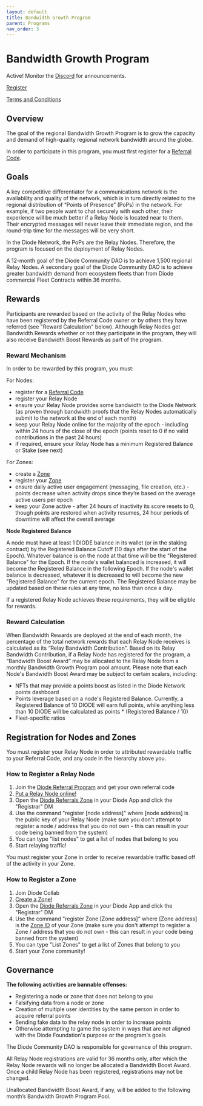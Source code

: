 ```yaml
---
layout: default
title: Bandwidth Growth Program
parent: Programs
nav_order: 3
---
```


# Bandwidth Growth Program

Active!  Monitor the [Discord](https://discord.gg/qdGCAKJdHs) for announcements.

[Register](#registration)

[Terms and Conditions](/docs/programs/terms.html)

## Overview

The goal of the regional Bandwidth Growth Program is to grow the capacity and demand of high-quality regional network bandwidth around the globe.

In order to participate in this program, you must first register for a [Referral Code](/docs/programs/ambassador_registration_program.html).

## Goals

A key competitive differentiator for a communications network is the availability and quality of the network, which is in turn directly related to the regional distribution of “Points of Presence” (PoPs) in the network. For example, if two people want to chat securely with each other, their experience will be much better if a Relay Node is located near to them.  Their encrypted messages will never leave their immediate region, and the round-trip time for the messages will be very short.

In the Diode Network, the PoPs are the Relay Nodes. Therefore, the program is focused on the deployment of Relay Nodes.

A 12-month goal of the Diode Community DAO is to achieve 1,500 regional Relay Nodes. A secondary goal of the Diode Community DAO is to achieve greater bandwidth demand from ecosystem fleets than from Diode commercial Fleet Contracts within 36 months.

## Rewards

Participants are rewarded based on the activity of the Relay Nodes who have been registered by the Referral Code owner or by others they have referred (see "Reward Calculation" below). Although Relay Nodes get Bandwidth Rewards whether or not they participate in the program, they will also receive Bandwidth Boost Rewards as part of the program.

### Reward Mechanism

In order to be rewarded by this program, you must:

For Nodes: 

- register for a [Referral Code](/docs/programs/ambassador_registration_program.html)
- register your Relay Node
- ensure your Relay Node provides some bandwidth to the Diode Network (as proven through bandwidth proofs that the Relay Nodes automatically submit to the network at the end of each month)
- keep your Relay Node online for the majority of the epoch - including within 24 hours of the close of the epoch (points reset to 0 if no valid contributions in the past 24 hours)
- if required, ensure your Relay Node has a minimum Registered Balance or Stake (see next)

For Zones: 
- create a [Zone](https://app.docs.diode.io/docs/using/create-a-zone/)
- register your [Zone](https://network.docs.diode.io/docs/faq/how-do-i-register-a-zone-in-the-diode-collab/)
- ensure daily active user engagement (messaging, file creation, etc.) - points decrease when activity drops since they’re based on the average active users per epoch
- keep your Zone active - after 24 hours of inactivity its score resets to 0, though points are restored when activity resumes, 24 hour periods of downtime will affect the overall average


**Node Registered Balance**

A node must have at least 1 DIODE balance in its wallet (or in the staking contract) by the Registered Balance Cutoff (10 days after the start of the Epoch).  Whatever balance is on the node at that time will be the "Registered Balance" for the Epoch.  If the node's wallet balanced is increased, it will become the Registered Balance in the following Epoch.  If the node's wallet balance is decreased, whatever it is decreased to will become the new "Registered Balance" for the current epoch.  The Registered Balance may be updated based on these rules at any time, no less than once a day.
  
If a registered Relay Node achieves these requirements, they will be eligible for rewards.

### Reward Calculation

When Bandwidth Rewards are deployed at the end of each month, the percentage of the total network rewards that each Relay Node receives is calculated as its “Relay Bandwidth Contribution”. Based on its Relay Bandwidth Contribution, if a Relay Node has registered for the program, a “Bandwidth Boost Award” may be allocated to the Relay Node from a monthly Bandwidth Growth Program pool amount. Please note that each Node's Bandwidth Boost Award may be subject to certain scalars, including:

- NFTs that may provide a points boost as listed in the Diode Network points dashboard
- Points leverage based on a node's Registered Balance.  Currently, a Registered Balance of 10 DIODE will earn full points, while anything less than 10 DIODE will be calculated as points * (Registered Balance / 10)
- Fleet-specific ratios

## Registration for Nodes and Zones

You must register your Relay Node in order to attributed rewardable traffic to your Referral Code, and any code in the hierarchy above you.

### How to Register a Relay Node

1. Join the [Diode Referral Program](https://diode.foundation/docs/programs/ambassador_registration_program.html) and get your own referral code
2. [Put a Relay Node online!](https://forum.diode.io/t/lite-node-installation/33)
3. Open the [Diode Referrals Zone](https://diode.io/joinzone/#p0xUHtufRS_tMNd9XRvnxbMmXPtOyRbPrQLnLN4j3VNsDhwSrpRYpwbnhMZ2) in your Diode App and click the "Registrar" DM
5. Use the command "register [node address]" where [node address] is the public key of your Relay Node (make sure you don't attempt to register a node / address that you do not own - this can result in your code being banned from the system)
6. You can type "list nodes" to get a list of nodes that belong to you
7. Start relaying traffic!

You must register your Zone in order to receive rewardable traffic based off of the activity in your Zone.

### How to Register a Zone

1. Join Diode Collab
2. [Create a Zone!](https://app.docs.diode.io/docs/using/create-a-zone/)
3. Open the [Diode Referrals Zone](https://diode.io/joinzone/#p0xUHtufRS_tMNd9XRvnxbMmXPtOyRbPrQLnLN4j3VNsDhwSrpRYpwbnhMZ2) in your Diode App and click the "Registrar" DM
4. Use the command "register Zone [Zone address]" where [Zone address] is the [Zone ID](https://network.docs.diode.io/docs/faq/how-do-i-register-a-zone-in-the-diode-collab/) of your Zone (make sure you don't attempt to register a Zone / address that you do not own - this can result in your code being banned from the system)
5. You can type "List Zones" to get a list of Zones that belong to you
6. Start your Zone community!

## Governance

**The following activities are bannable offenses:**

* Registering a node or zone that does not belong to you
* Falsifying data from a node or zone
* Creation of multiple user identities by the same person in order to acquire referral points
* Sending fake data to the relay node in order to increase points
* Otherwise attempting to game the system in ways that are not aligned with the Diode Foundation's purpose or the program's goals

The Diode Community DAO is responsible for governance of this program.  

All Relay Node registrations are valid for 36 months only, after which the Relay Node rewards will no longer be allocated a Bandwidth Boost Award. Once a child Relay Node has been registered, registrations may not be changed.

Unallocated Bandwidth Boost Award, if any, will be added to the following month’s Bandwidth Growth Program Pool.

  


